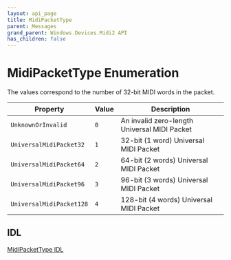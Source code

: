 ```yaml
---
layout: api_page
title: MidiPacketType
parent: Messages
grand_parent: Windows.Devices.Midi2 API
has_children: false
---
```


# MidiPacketType Enumeration

The values correspond to the number of 32-bit MIDI words in the packet.

| Property | Value | Description |
| -------- | ------- | ------ |
| `UnknownOrInvalid` | `0` | An invalid zero-length Universal MIDI Packet |
| `UniversalMidiPacket32` | `1` | 32-bit (1 word) Universal MIDI Packet |
| `UniversalMidiPacket64` | `2` | 64-bit (2 words) Universal MIDI Packet |
| `UniversalMidiPacket96` | `3` | 96-bit (3 words) Universal MIDI Packet |
| `UniversalMidiPacket128` | `4` | 128-bit (4 words) Universal MIDI Packet |

## IDL

[MidiPacketType IDL](https://github.com/microsoft/MIDI/blob/main/src/api/Client/Midi2Client/MidiPacketTypeEnum.idl)
